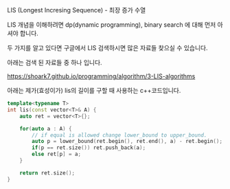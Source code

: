 LIS (Longest Incresing Sequence) - 최장 증가 수열

LIS 개념을 이해하려면 dp(dynamic programming), binary search 에 대해 먼저 아셔야 합니다.

두 가지를 알고 있다면 구글에서 LIS 검색하시면 많은 자료들 찾으실 수 있습니다.

아래는 검색 된 자료들 중 하나 입니다.

https://shoark7.github.io/programming/algorithm/3-LIS-algorithms

아래는 제가(효성이가) lis의 길이를 구할 때 사용하는 c++코드입니다.
```c++
template<typename T>
int lis(const vector<T>& A) {
    auto ret = vector<T>{};

    for(auto a : A) {
        // if equal is allowed change lower_bound to upper_bound.
        auto p = lower_bound(ret.begin(), ret.end(), a) - ret.begin();
        if(p == ret.size()) ret.push_back(a);
        else ret[p] = a;
    }

    return ret.size();
}
```

